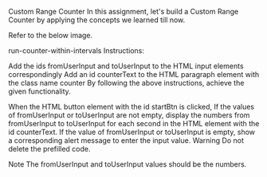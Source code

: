 Custom Range Counter
In this assignment, let's build a Custom Range Counter by applying the concepts we learned till now.

Refer to the below image.

run-counter-within-intervals
Instructions:

Add the ids fromUserInput and toUserInput to the HTML input elements correspondingly
Add an id counterText to the HTML paragraph element with the class name counter
By following the above instructions, achieve the given functionality.

When the HTML button element with the id startBtn is clicked,
If the values of fromUserInput or toUserInput are not empty, display the numbers from fromUserInput to toUserInput for each second in the HTML element with the id counterText.
If the value of fromUserInput or toUserInput is empty, show a corresponding alert message to enter the input value.
Warning
Do not delete the prefilled code.

Note
The fromUserInput and toUserInput values should be the numbers.
